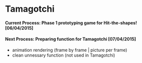 # Tamagotchi
#### Current Process: Phase 1 prototyping game for Hit-the-shapes! [06/04/2015]
#### Next Process: Preparing function for Tamagotchi [07/04/2015]
- animation rendering (frame by frame | picture per frame)
- clean unnessary function (not used in Tamagotchi)
